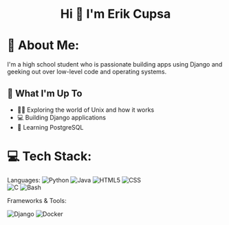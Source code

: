 <h1 align="center">Hi 👋 I'm Erik Cupsa</h1>

# 💫 About Me:
I'm a high school student who is passionate building apps using Django and geeking out over low-level code and operating systems.

## 🚀 What I'm Up To

- 👨‍💻 Exploring the world of Unix and how it works
- 💻 Building Django applications
- 🐘 Learning PostgreSQL

# 💻 Tech Stack:
Languages: 
![Python](https://img.shields.io/badge/python-%233776AB.svg?style=for-the-badge&logo=python&logoColor=white) 
![Java](https://img.shields.io/badge/java-%23ED8B00.svg?style=for-the-badge&logo=java&logoColor=white) 
![HTML5](https://img.shields.io/badge/html5-%23E34F26.svg?style=for-the-badge&logo=html5&logoColor=white) 
![CSS](https://img.shields.io/badge/css-%231572B6.svg?style=for-the-badge&logo=css3&logoColor=white)  
![C](https://img.shields.io/badge/C-00599C?style=for-the-badge&logo=c&logoColor=white)
![Bash](https://img.shields.io/badge/language-bash-4EAA25?logo=gnu-bash&logoColor=white)

Frameworks & Tools: 
 
![Django](https://img.shields.io/badge/framework-Django-092E20?logo=django&logoColor=white)
![Docker](https://img.shields.io/badge/docker-%230db7ed.svg?style=for-the-badge&logo=docker&logoColor=white) 
